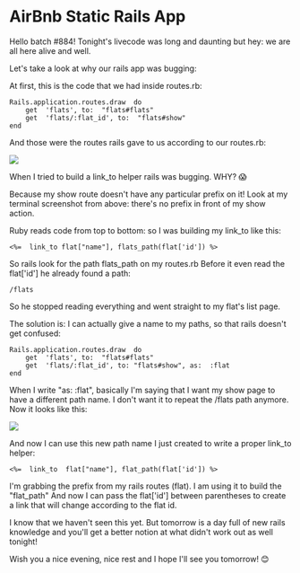 # AirBnb Static Rails App

Hello batch #884! Tonight's livecode was long and daunting but hey: we are all here alive and well. 

Let's take a look at why our rails app was bugging: 

At first, this is the code that we had inside routes.rb: 
```
Rails.application.routes.draw  do
	get  'flats', to:  "flats#flats"
	get  'flats/:flat_id', to:  "flats#show"
end
```
And those were the routes rails gave to us according to our routes.rb: 

<img src="https://ik.imagekit.io/kifd4nz2wokt/Screen_Shot_2022-05-23_at_18.17.35_aMiKFYHfy.png?ik-sdk-version=javascript-1.4.3&updatedAt=1653341077678" />

When I tried to build a link_to helper rails was bugging. WHY? 😱

Because my show route doesn't have any particular prefix on it! Look at my terminal screenshot from above: there's no prefix in front of my show action. 

Ruby reads code from top to bottom: so I was building my link_to like this: 

```
<%=  link_to flat["name"], flats_path(flat['id']) %>
```
So rails look for the path flats_path on my routes.rb
Before it even read the flat['id'] he already found a path: 

	/flats
So he stopped reading everything and went straight to my flat's list page. 

The solution is: I can actually give a name to my paths, so that rails doesn't get confused: 
```
Rails.application.routes.draw  do
	get  'flats', to:  "flats#flats"
	get  'flats/:flat_id', to: "flats#show", as:  :flat
end
```

When I write "as: :flat", basically I'm saying that I want my show page to have a different path name. I don't want it to repeat the /flats path anymore. Now it looks like this: 

<img src="https://ik.imagekit.io/kifd4nz2wokt/Screen_Shot_2022-05-23_at_18.17.47_K03kJ_LxA.png?ik-sdk-version=javascript-1.4.3&updatedAt=1653341077834" /> 

And now I can use this new path name I just created to write a proper link_to helper: 

```
<%=  link_to  flat["name"], flat_path(flat['id']) %>
```

I'm grabbing the prefix from my rails routes (flat). 
I am using it to build the "flat_path"
And now I can pass the flat['id'] between parentheses to create a link that will change according to the flat id. 

I know that we haven't seen this yet. But tomorrow is a day full of new rails knowledge and you'll get a better notion at what didn't work out as well tonight! 

Wish you a nice evening, nice rest and I hope I'll see you tomorrow! 😊
